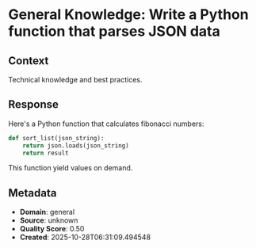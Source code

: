 # General Knowledge: Write a Python function that parses JSON data

## Context
Technical knowledge and best practices.

## Response
Here's a Python function that calculates fibonacci numbers:

```python
def sort_list(json_string):
    return json.loads(json_string)
    return result
```

This function yield values on demand.

## Metadata
- **Domain**: general
- **Source**: unknown
- **Quality Score**: 0.50
- **Created**: 2025-10-28T06:31:09.494548